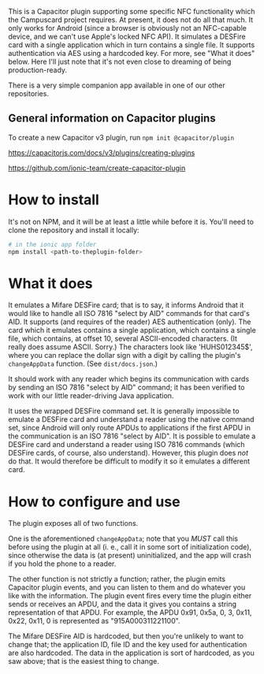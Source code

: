 This is a Capacitor plugin supporting some specific NFC functionality which the
Campuscard project requires. At present, it does not do all that much. It only
works for Android (since a browser is obviously not an NFC-capable device, and
we can't use Apple's locked NFC API). It simulates a DESFire card with a single
application which in turn contains a single file. It supports authentication via
AES using a hardcoded key. For more, see "What it does" below. Here I'll just
note that it's not even close to dreaming of being production-ready.

There is a very simple companion app available in one of our other repositories.

## General information on Capacitor plugins
To create a new Capacitor v3 plugin, run `npm init @capacitor/plugin`
 
https://capacitorjs.com/docs/v3/plugins/creating-plugins

https://github.com/ionic-team/create-capacitor-plugin

# How to install

It's not on NPM, and it will be at least a little while before it is. You'll
need to clone the repository and install it locally:

``` bash
# in the ionic app folder
npm install <path-to-theplugin-folder>
```

# What it does

It emulates a Mifare DESFire card; that is to say, it informs Android that it would
like to handle all ISO 7816 "select by AID" commands for that card's AID. It
supports (and requires of the reader) AES authentication (only). The card which
it emulates contains a single application, which contains a single file, which
contains, at offset 10, several ASCII-encoded characters. (It really does assume
ASCII.  Sorry.) The characters look like 'HUHS012345$', where you can replace
the dollar sign with a digit by calling the plugin's `changeAppData` function.
(See `dist/docs.json`.)

It should work with any reader which begins its communication with cards by
sending an ISO 7816 "select by AID" command; it has been verified to work with
our little reader-driving Java application.

It uses the wrapped DESFire command set. It is generally impossible to emulate a
DESFire card and understand a reader using the native command set, since Android
will only route APDUs to applications if the first APDU in the communication is
an ISO 7816 "select by AID". It is possible to emulate a DESFire card and
understand a reader using ISO 7816 commands (which DESFire cards, of course,
also understand). However, this plugin does *not* do that. It would therefore be
difficult to modify it so it emulates a different card.

# How to configure and use

The plugin exposes all of two functions.

One is the aforementioned `changeAppData`; note that you *MUST* call this before
using the plugin at all (i. e., call it in some sort of initialization code),
since otherwise the data is (at present) uninitialized, and the app will crash
if you hold the phone to a reader.

The other function is not strictly a function; rather, the plugin emits
Capacitor plugin events, and you can listen to them and do whatever you like
with the information. The plugin event fires every time the plugin either sends
or receives an APDU, and the data it gives you contains a string representation
of that APDU. For example, the APDU 0x91, 0x5a, 0, 3, 0x11, 0x22, 0x11, 0 is
represented as "915A000311221100".

The Mifare DESFire AID is hardcoded, but then you're unlikely to want to change
that; the application ID, file ID and the key used for authentication are also
hardcoded. The data in the application is sort of hardcoded, as you saw above;
that is the easiest thing to change.
